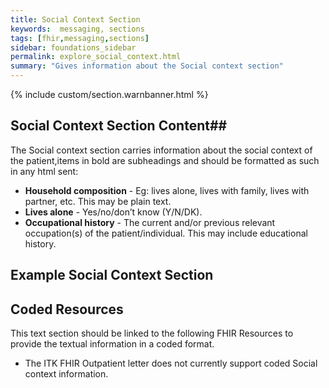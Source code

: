 ```yaml
---
title: Social Context Section
keywords:  messaging, sections
tags: [fhir,messaging,sections]
sidebar: foundations_sidebar
permalink: explore_social_context.html
summary: "Gives information about the Social context section"
---
```


{% include custom/section.warnbanner.html %}

## Social Context Section Content##
The Social context section carries information about the social context of the patient,items in bold are subheadings and should be formatted as such in any html sent:

- **Household composition** - Eg: lives alone, lives with family, lives with partner, etc. This may be plain text.
- **Lives alone** - Yes/no/don’t know (Y/N/DK).
- **Occupational history** - The current and/or previous relevant occupation(s) of the patient/individual. This may include educational history.

##  Example Social Context Section ##

<script src="https://gist.github.com/IOPS-DEV/73932c1d2ee99e5fd832bcbfa1922092.js"></script>

## Coded Resources ##

This text section should be linked to the following FHIR Resources to provide the textual information in a coded format.

- The ITK FHIR Outpatient letter does not currently support coded Social context information.






